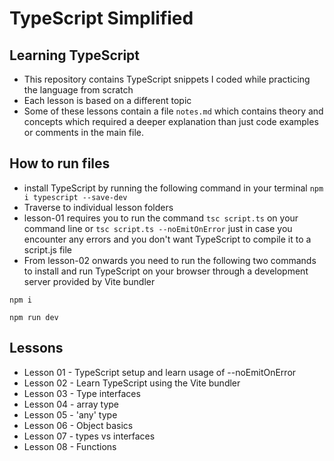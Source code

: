# TypeScript Simplified

## Learning TypeScript

- This repository contains TypeScript snippets I coded while practicing the language from scratch
- Each lesson is based on a different topic
- Some of these lessons contain a file `notes.md` which contains theory and concepts which required a deeper explanation than just code examples or comments in the main file.

## How to run files

- install TypeScript by running the following command in your terminal `npm i typescript --save-dev`
- Traverse to individual lesson folders
- lesson-01 requires you to run the command `tsc script.ts` on your command line or `tsc script.ts --noEmitOnError` just in case you encounter any errors and you don't want TypeScript to compile it to a script.js file
- From lesson-02 onwards you need to run the following two commands to install and run TypeScript on your browser through a development server provided by Vite bundler

```
npm i
```

```
npm run dev
```

## Lessons

- Lesson 01 - TypeScript setup and learn usage of --noEmitOnError
- Lesson 02 - Learn TypeScript using the Vite bundler
- Lesson 03 - Type interfaces
- Lesson 04 - array type
- Lesson 05 - 'any' type
- Lesson 06 - Object basics
- Lesson 07 - types vs interfaces
- Lesson 08 - Functions

